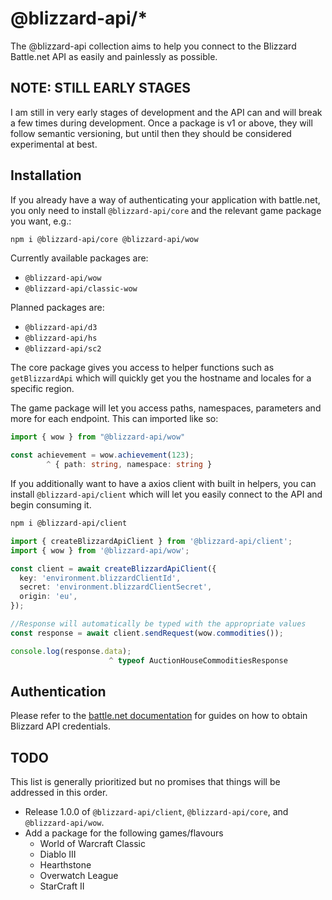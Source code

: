 # @blizzard-api/\*

The @blizzard-api collection aims to help you connect to the Blizzard Battle.net API as easily and painlessly as possible.

## NOTE: STILL EARLY STAGES

I am still in very early stages of development and the API can and will break a few times during development. Once a package is v1 or above, they will follow semantic versioning, but until then they should be considered experimental at best.

## Installation

If you already have a way of authenticating your application with battle.net, you only need to install `@blizzard-api/core` and the relevant game package you want, e.g.:

```sh
npm i @blizzard-api/core @blizzard-api/wow
```

Currently available packages are:

- `@blizzard-api/wow`
- `@blizzard-api/classic-wow`

Planned packages are:

- `@blizzard-api/d3`
- `@blizzard-api/hs`
- `@blizzard-api/sc2`

The core package gives you access to helper functions such as `getBlizzardApi` which will quickly get you the hostname and locales for a specific region.

The game package will let you access paths, namespaces, parameters and more for each endpoint. This can imported like so:

```ts
import { wow } from "@blizzard-api/wow"

const achievement = wow.achievement(123);
        ^ { path: string, namespace: string }
```

If you additionally want to have a axios client with built in helpers, you can install `@blizzard-api/client` which will let you easily connect to the API and begin consuming it.

```sh
npm i @blizzard-api/client
```

```ts
import { createBlizzardApiClient } from '@blizzard-api/client';
import { wow } from '@blizzard-api/wow';

const client = await createBlizzardApiClient({
  key: 'environment.blizzardClientId',
  secret: 'environment.blizzardClientSecret',
  origin: 'eu',
});

//Response will automatically be typed with the appropriate values
const response = await client.sendRequest(wow.commodities());

console.log(response.data);
                      ^ typeof AuctionHouseCommoditiesResponse
```

## Authentication

Please refer to the [battle.net documentation](https://develop.battle.net/documentation/guides/getting-started) for guides on how to obtain Blizzard API credentials.

## TODO

This list is generally prioritized but no promises that things will be addressed in this order.

- Release 1.0.0 of `@blizzard-api/client`, `@blizzard-api/core`, and `@blizzard-api/wow`.
- Add a package for the following games/flavours
  - World of Warcraft Classic
  - Diablo III
  - Hearthstone
  - Overwatch League
  - StarCraft II
